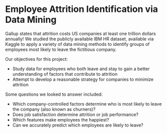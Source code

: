 # Employee Attrition Identification via Data Mining

Gallup states that attrition costs US companies at least one trillion dollars annually! We studied the publicly available IBM HR dataset, available via Kaggle to apply a variety of data mining methods to identify groups of employees most likely to leave the fictitious company.

Our objectives for this project:

 - Study data for employees who both leave and stay to gain a better understanding of factors that contribute to attrition
 - Attempt to develop a reasonable strategy for companies to minimize attrition

Some questions we looked to answer included:
 - Which company-controlled factors determine who is most likely to leave the company (also known as churners)?
 - Does job satisfaction determine attrition or job performance?
 - Which features make employees the happiest?
 - Can we accurately predict which employees are likely to leave?
